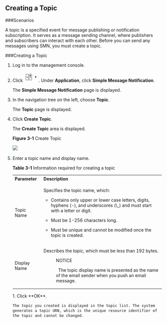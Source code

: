 ## Creating a Topic


###Scenarios

A topic is a specified event for message publishing or notification subscription. It serves as a message sending channel, where publishers and subscribers can interact with each other. Before you can send any messages using SMN, you must create a topic.

###Creating a Topic

1.  Log in to the management console.

2.  Click ![](./figure/001.png). Under **Application**, click **Simple Message Notification**.

	The **Simple Message Notification** page is displayed.

1. In the navigation tree on the left, choose **Topic**.

	The **Topic** page is displayed.

1.  Click **Create Topic**.

	The **Create Topic** area is displayed.

	 **Figure 3-1** Create Topic
	 
	 ![](./media/topic.png)

1.  Enter a topic name and display name.

	<span id="_d0e820" class="anchor"></span>**Table 3-1** Information required for creating a topic
   	<table>
    <tr>
       <th>Parameter</th>
       <th>Description</th>
        
     </tr>
     <tr>
         <td>Topic Name</td>
         <td><p>Specifies the topic name, which:</p>                                                                                                                                                                                                                  
               <ul>
				<li><p>Contains only upper or lower case letters, digits, hyphens (-), and underscores (\_) and 		must start with a letter or digit. </p></li>
                <li><p>Must be 1-256 characters long.</p></li>
				<li><p>Must be unique and cannot be modified once the topic is created.</p></li>
			    </ul>
		  </td>
     </tr>
     <tr>
         <td>Display Name</td>
         <td><p>Describes the topic, which must be less than 192 bytes.</p>                                                                                                                                                                                                
               <dd>NOTICE</br>                                                                                                                                                                                                                                                  
               <p>&nbsp The topic display name is presented as the name of the email sender when you push an email message.</p></dd>
         </td>
     </tr>
   </table>
1. Click **OK**.

	The topic you created is displayed in the topic list. The system generates a topic URN, which is the unique resource identifier of the topic and cannot be changed.
